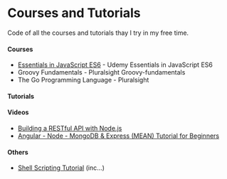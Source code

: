 # Courses and Tutorials

Code of all the courses and tutorials thay I try in my free time.

#### Courses

* [Essentials in JavaScript ES6](https://www.udemy.com/essentials-in-javascript-es6) - Udemy Essentials in JavaScript ES6
* Groovy Fundamentals - Pluralsight Groovy-fundamentals
* The Go Programming Language - Pluralsight

#### Tutorials


#### Videos

* [Building a RESTful API with Node.js](https://www.youtube.com/watch?v=0oXYLzuucwE&list=PL55RiY5tL51q4D-B63KBnygU6opNPFk_q)
* [Angular - Node - MongoDB & Express (MEAN) Tutorial for Beginners](https://www.youtube.com/watch?v=1tRLveSyNz8)

#### Others

* [Shell Scripting Tutorial](https://www.shellscript.sh/) (inc...)
